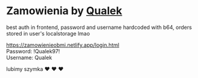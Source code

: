 # Zamowienia by [Qualek](https://qualek.xyz)  
  
best auth in frontend, password and username hardcoded with b64, orders stored in user's localstorage lmao  
  
https://zamowienieobmi.netlify.app/login.html  
Password: !Qualek97!  
Username: Qualek  
  
lubimy szymka ♥️ ♥️ ♥️ 
